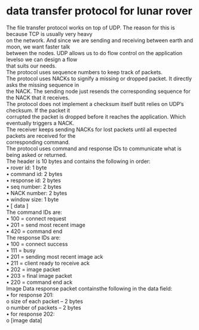 # data transfer protocol for lunar rover  
The file transfer protocol works on top of UDP. The reason for this is because TCP is usually very heavy   
on the network. And since we are sending and receiving between earth and moon, we want faster talk  
between the nodes. UDP allows us to do flow control on the application levelso we can design a flow   
that suits our needs.   
The protocol uses sequence numbers to keep track of packets.  
The protocol uses NACKs to signify a missing or dropped packet. It directly asks the missing sequence in   
the NACK. The sending node just resends the corresponding sequence for the NACK that it receives.  
The protocol does not implement a checksum itself butit relies on UDP’s checksum. If the packet it  
corrupted the packet is dropped before it reaches the application. Which eventually triggers a NACK.  
The receiver keeps sending NACKs for lost packets until all expected packets are received for the   
corresponding command.   
The protocol uses command and response IDs to communicate what is being asked or returned.   
The header is 10 bytes and contains the following in order:  
• rover id: 1 byte  
• command id: 2 bytes  
• response id: 2 bytes  
• seq number: 2 bytes  
• NACK number: 2 bytes  
• window size: 1 byte  
• [ data ]  
The command IDs are:  
• 100 = connect request  
• 201 = send most recent image  
• 420 = command end  
The response IDs are:  
• 100 = connect success  
• 111 = busy  
• 201 = sending most recent image ack  
• 211 = client ready to receive ack  
• 202 = image packet  
• 203 = final image packet  
• 220 = command end ack  
Image Data response packet containsthe following in the data field:  
• for response 201:  
       o size of each packet – 2 bytes  
       o number of packets – 2 bytes  
• for response 202:  
       o [image data]  
